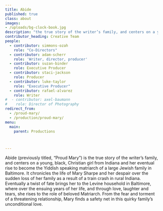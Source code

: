 ```yaml
---
title: Abide
published: true
class: about
images:
- /uploads/bg-clock-book.jpg
description: "the true story of the writer’s family, and centers on a young, black, Christian girl from Indiana and her eventual rise to become the Yiddish speaking matriarch of a large Jewish family in Baltimore. "
contributor_heading: Creative Team
people:
  - contributor: simmons-ozah
    role: "Co-Directors"
  - contributor: adam-scherr
    role: 'Writer, director, producer'
  - contributor: suzan-binder
    role: Executive Producer
  - contributor: staci-jackson
    role: Producer
  - contributor: luke-taylor
    role: "Executive Producer"
  - contributor: rafael-alvarez
    role: Writer
#  - contributor: axel-baumann
#    role: Director of Photography
redirect_from:
  - /proud-mary/
  - /production/proud-mary/
menu:
  main:
    parent: Productions



---
```


Abide (previously titled, “Proud Mary”) is the true story of the writer’s family, and centers on a young, black, Christian girl from Indiana and her eventual rise to become the Yiddish speaking matriarch of a large Jewish family in Baltimore. It chronicles the life of Mary Sharpe and her despair over the sudden loss of her family as a result of a train crash in rural Indiana. Eventually a twist of fate brings her to the Levine household in Baltimore, where over the ensuing years of her life, and through love, laughter and tears, she rises to the role of beloved Matriarch. From the fear and torment of a threatening relationship, Mary finds a safety net in this quirky family’s unconditional love.
